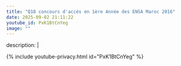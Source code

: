 ```yaml
---
title: "Q18 concours d'accès en 1ère Année des ENSA Maroc 2016"
date: 2025-09-02 21:11:22 
youtube_id: PxK1BtCnYeg
image: ""
---
```

description: |
  
{% include youtube-privacy.html id="PxK1BtCnYeg" %}
